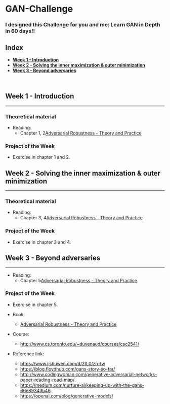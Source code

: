 # GAN-Challenge

### I designed this Challenge for you and me: Learn GAN in Depth in 60 days!!

## Index
 - **[Week 1 - Introduction](https://github.com/quangvu0702/GAN-Challenge#week-1---Introduction)**
 - **[Week 2 - Solving the inner maximization & outer minimization](https://github.com/quangvu0702/GAN-Challenge#week-2---Solving-the-inner-maximization-&-outer-minimization)**
 - **[Week 3 - Beyond adversaries](https://github.com/quangvu0702/GAN-Challenge#week-3---Beyond-adversaries)**

<br>

## Week 1 - Introduction
---
### Theoretical material
 - Reading:
   - Chapter 1, 2[Adversarial Robustness - Theory and Practice](https://adversarial-ml-tutorial.org/introduction/)

### Project of the Week
 - Exercise in chapter 1 and 2.
 
## Week 2 - Solving the inner maximization & outer minimization
---
### Theoretical material
 - Reading:
   - Chapter 3, 4[Adversarial Robustness - Theory and Practice](https://adversarial-ml-tutorial.org/introduction/)

### Project of the Week
 - Exercise in chapter 3 and 4.
 
## Week 3 - Beyond adversaries
---
 - Reading:
   - Chapter 5[Adversarial Robustness - Theory and Practice](https://adversarial-ml-tutorial.org/introduction/)

### Project of the Week
 - Exercise in chapter 5.
 
- Book:
  - [Adversarial Robustness - Theory and Practice](https://adversarial-ml-tutorial.org/introduction/)
- Course:
  -  http://www.cs.toronto.edu/~duvenaud/courses/csc2541/
  
- Reference link:
  - https://www.jishuwen.com/d/2tL0/zh-tw
  - https://blog.floydhub.com/gans-story-so-far/
  - http://www.codingwoman.com/generative-adversarial-networks-paper-reading-road-map/
  - https://medium.com/nurture-ai/keeping-up-with-the-gans-66e89343b46
  - https://openai.com/blog/generative-models/
  
